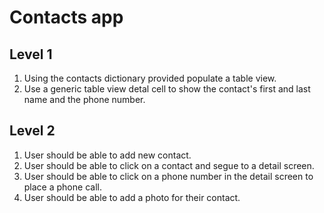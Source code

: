 # Contacts app

## Level 1 

1. Using the contacts dictionary provided populate a table view. 
2. Use a generic table view detal cell to show the contact's first and last name and the phone number. 

## Level 2 

1. User should be able to add new contact. 
2. User should be able to click on a contact and segue to a detail screen.
3. User should be able to click on a phone number in the detail screen to place a phone call.
4. User should be able to add a photo for their contact. 
